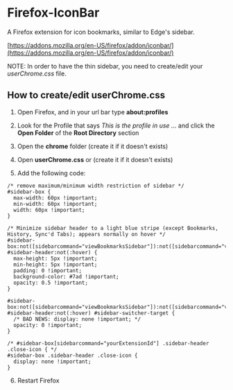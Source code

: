 # Firefox-IconBar
 A Firefox extension for icon bookmarks, similar to Edge's sidebar.

 
 [https://addons.mozilla.org/en-US/firefox/addon/iconbar/](https://addons.mozilla.org/en-US/firefox/addon/iconbar/)
 
 NOTE: In order to have the thin sidebar, you need to create/edit your _userChrome.css_ file.

## How to create/edit userChrome.css
1. Open Firefox, and in your url bar type **about:profiles**
   
3. Look for the Profile that says _This is the profile in use ..._ and click the **Open Folder** of the **Root Directory** section
   
5. Open the **chrome** folder (create it if it doesn't exists)
   
7. Open **userChrome.css** or (create it if it doesn't exists)
   
9. Add the following code:
```
/* remove maximum/minimum width restriction of sidebar */
#sidebar-box {
  max-width: 60px !important;
  min-width: 60px !important;
  width: 60px !important;
}

/* Minimize sidebar header to a light blue stripe (except Bookmarks, History, Sync'd Tabs); appears normally on hover */
#sidebar-box:not([sidebarcommand="viewBookmarksSidebar"]):not([sidebarcommand="viewHistorySidebar"]):not([sidebarcommand="viewTabsSidebar"]) #sidebar-header:not(:hover) {
  max-height: 5px !important;
  min-height: 5px !important;
  padding: 0 !important;
  background-color: #7ad !important;
  opacity: 0.5 !important;
}

#sidebar-box:not([sidebarcommand="viewBookmarksSidebar"]):not([sidebarcommand="viewHistorySidebar"]):not([sidebarcommand="viewTabsSidebar"]) #sidebar-header:not(:hover) #sidebar-switcher-target {
  /* BAD NEWS: display: none !important; */
  opacity: 0 !important;
}

/* #sidebar-box[sidebarcommand="yourExtensionId"] .sidebar-header .close-icon { */
#sidebar-box .sidebar-header .close-icon {
  display: none !important;
}
```

6. Restart Firefox
